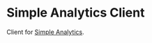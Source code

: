 # Simple Analytics Client

Client for [Simple Analytics](https://github.com/max-niederman/simple-analytics).
